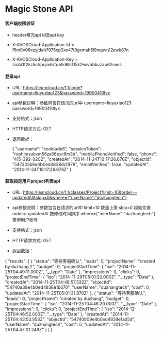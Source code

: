 Magic Stone API
================

#### 客户端权限验证

  - header填充api id及api key

  - X-AVOSCloud-Application-Id = f5m9v06xzyjdah7075xp3xo47l8gxmah5l9nqsvn12ewk87n

  - X-AVOSCloud-Application-Key = zo3d1f2kz5chpujm6rtqetk9lls115k2exvhbbuzap62secs



#### 登录api

  - URL: https://leancloud.cn/1.1/login?username=liuyuxiao123&password=19900410lyx

  - api参数说明：参数包含在请求的url中 
               username=liuyuxiao123
               password=19900410lyx

  - 支持格式：json
    
  - HTTP请求方式: GET 
           
  - 返回数据：

    {
      "username": "cooldude6",
      "sessionToken": "hrphjmsubxm56za56pxc6m3jr",
      "mobilePhoneVerified": false,
      "phone": "415-392-0202",
      "createdAt": "2014-11-24T10:17:26.676Z",
      "objectId": "547305b6e4b0ed4838dcf878",
      "emailVerified": false,
      "updatedAt": "2014-11-24T10:17:26.676Z"
    }




#### 获取指定用户project列表api


  - URL: https://leancloud.cn/1.1/classes/Project?limit=10&order=-updatedAt&skip=0&where={"userName":"duzhangtech"}

  - api参数说明：参数包含在请求的url中 
               limit=10 数量上限
               skip=0 起始位置
               order=-updatedAt 按修改时间排序
               where={"userName":"duzhangtech"} 查询用户帐号

  - 支持格式：json
    
  - HTTP请求方式: GET 

  - 返回数据：

   {
    "results": [
        {
            "status": "等待客服确认",
            "leads": 0,
            "projectName": "created by duzhang 2",
            "budget": 0,
            "projectStartTime": {
                "iso": "2014-11-25T04:49:11.000Z",
                "__type": "Date"
            },
            "impressions": 0,
            "clicks": 0,
            "projectEndTime": {
                "iso": "2014-11-29T05:01:22.000Z",
                "__type": "Date"
            },
            "createdAt": "2014-11-25T04:48:57.532Z",
            "objectId": "54740a39e4b0ed4838e1b670",
            "userName": "duzhangtech",
            "cost": 0,
            "updatedAt": "2014-11-25T05:01:31.870Z"
        },
        {
            "status": "等待客服确认",
            "leads": 0,
            "projectName": "created by duzhang",
            "budget": 0,
            "projectStartTime": {
                "iso": "2014-11-25T04:46:20.000Z",
                "__type": "Date"
            },
            "impressions": 0,
            "clicks": 0,
            "projectEndTime": {
                "iso": "2014-12-25T04:46:52.000Z",
                "__type": "Date"
            },
            "createdAt": "2014-11-25T04:43:53.953Z",
            "objectId": "54740909e4b0ed4838e1ad5d",
            "userName": "duzhangtech",
            "cost": 0,
            "updatedAt": "2014-11-25T04:47:01.248Z"
        }
    ]
}

  
 


